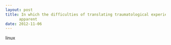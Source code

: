 ```yaml
---
layout: post
title: In which the difficulties of translating traumatological experiences becomes
      apparent
date: 2012-11-06
---
```

linux